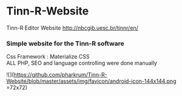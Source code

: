 # Tinn-R-Website
Tinn-R Editor Website
http://nbcgib.uesc.br/tinnr/en/

### Simple website for the Tinn-R software
Css Framework : Materialize CSS<br>
ALL PHP, SEO and language controlling were done manually 

![](https://github.com/pharkrum/Tinn-R-Website/blob/master/assets/img/favicon/android-icon-144x144.png =72x72)
